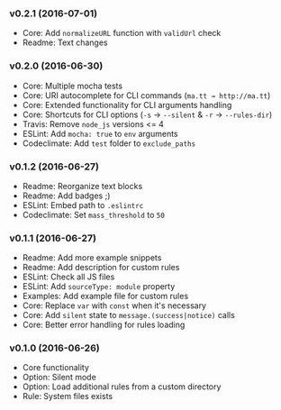 ### v0.2.1 (2016-07-01)

* Core: Add `normalizeURL` function with `validUrl` check
* Readme: Text changes


### v0.2.0 (2016-06-30)

* Core: Multiple mocha tests
* Core: URI autocomplete for CLI commands (`ma.tt → http://ma.tt`)
* Core: Extended functionality for CLI arguments handling
* Core: Shortcuts for CLI options (`-s` → `--silent` & `-r` → `--rules-dir`)
* Travis: Remove `node_js` versions <= 4
* ESLint: Add `mocha: true` to `env` arguments
* Codeclimate: Add `test` folder to `exclude_paths`


### v0.1.2 (2016-06-27)

* Readme: Reorganize text blocks
* Readme: Add badges ;)
* ESLint: Embed path to `.eslintrc`
* Codeclimate: Set `mass_threshold` to `50`


### v0.1.1 (2016-06-27)

* Readme: Add more example snippets
* Readme: Add description for custom rules
* ESLint: Check all JS files
* ESLint: Add `sourceType: module` property
* Examples: Add example file for custom rules
* Core: Replace `var` with `const` when it's necessary
* Core: Add `silent` state to `message.(success|notice)` calls
* Core: Better error handling for rules loading


### v0.1.0 (2016-06-26)

* Core functionality
* Option: Silent mode
* Option: Load additional rules from a custom directory
* Rule: System files exists
